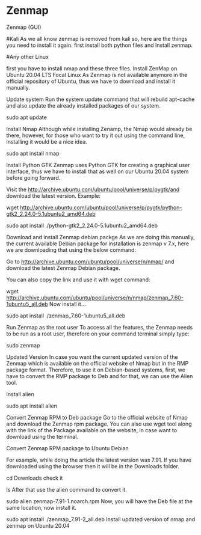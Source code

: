 # Zenmap
Zenmap (GUI)

#Kali
As we all know zenmap is removed from kali so, here are the things you need to install it again.
first install both python files and Install zenmap.

#Any other Linux

first you have to install nmap and these three files.
Install ZenMap on Ubuntu 20.04 LTS Focal Linux
As Zenmap is not available anymore in the official repository of Ubuntu, thus we have to download and install it manually.

Update system
Run the system update command that will rebuild apt-cache and also update the already installed packages of our system.

sudo apt update
 

Install Nmap
Although while installing Zenamp, the Nmap would already be there, however, for those who want to try it out using the command line, installing it would be a nice idea.

sudo apt install nmap
 

Install Python GTK
Zenmap uses Python GTK for creating a graphical user interface, thus we have to install that as well on our Ubuntu 20.04 system before going forward.

Visit the http://archive.ubuntu.com/ubuntu/pool/universe/p/pygtk/and download the latest version. Example:

wget http://archive.ubuntu.com/ubuntu/pool/universe/p/pygtk/python-gtk2_2.24.0-5.1ubuntu2_amd64.deb

sudo apt install ./python-gtk2_2.24.0-5.1ubuntu2_amd64.deb 
 

Download and install Zenmap debian packge
As we are doing this manually, the current available Debian package for installation is zenmap v 7.x, here we are downloading that using the below command:

Go to http://archive.ubuntu.com/ubuntu/pool/universe/n/nmap/ and download the latest Zenmap Debian package.

You can also copy the link and use it with wget command:

wget http://archive.ubuntu.com/ubuntu/pool/universe/n/nmap/zenmap_7.60-1ubuntu5_all.deb
Now install it…

sudo apt install ./zenmap_7.60-1ubuntu5_all.deb
 

Run Zenmap as the root user
To access all the features, the Zenmap needs to be run as a root user, therefore on your command terminal simply type:

sudo zenmap
 

Updated Version
In case you want the current updated version of the Zenmap which is available on the official website of Nmap but in the RMP package format. Therefore, to use it on Debian-based systems, first, we have to convert the RMP package to Deb and for that, we can use the Alien tool.

Install alien

sudo apt install alien
 

Convert Zenmap RPM to Deb package
Go to the official website of Nmap and download the Zenmap rpm package. You can also use wget tool along with the link of the Package available on the website,  in case want to download using the terminal.

Convert Zenmap RPM package to Ubuntu Debian

For example, while doing the article the latest version was 7.91. If you have downloaded using the browser then it will be in the Downloads folder.

cd Downloads
check it

ls
After that use the alien command to convert it.

sudo alien zenmap-7.91-1.noarch.rpm
Now, you will have the Deb file at the same location, now install it.

sudo apt install ./zenmap_7.91-2_all.deb
Install updated version of nmap and zenmap on Ubuntu 20.04
